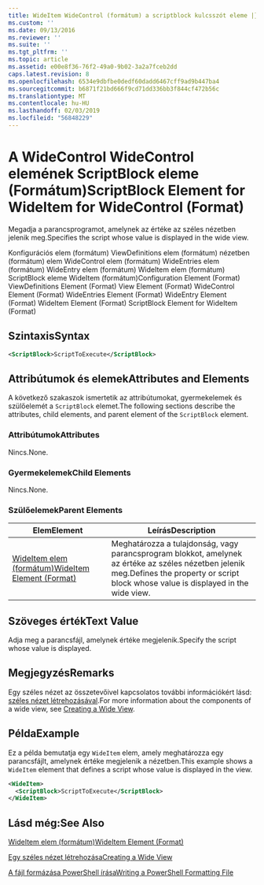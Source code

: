 ```yaml
---
title: WideItem WideControl (formátum) a scriptblock kulcsszót eleme |} A Microsoft Docs
ms.custom: ''
ms.date: 09/13/2016
ms.reviewer: ''
ms.suite: ''
ms.tgt_pltfrm: ''
ms.topic: article
ms.assetid: e00e8f36-76f2-49a0-9b02-3a2a7fceb2dd
caps.latest.revision: 8
ms.openlocfilehash: 6534e9dbfbe0dedf60dadd6467cff9ad9b447ba4
ms.sourcegitcommit: b6871f21bd666f9cd71dd336bb3f844cf472b56c
ms.translationtype: MT
ms.contentlocale: hu-HU
ms.lasthandoff: 02/03/2019
ms.locfileid: "56848229"
---
```

# <a name="scriptblock-element-for-wideitem-for-widecontrol-format"></a><span data-ttu-id="c21ab-102">A WideControl WideControl elemének ScriptBlock eleme (Formátum)</span><span class="sxs-lookup"><span data-stu-id="c21ab-102">ScriptBlock Element for WideItem for WideControl (Format)</span></span>

<span data-ttu-id="c21ab-103">Megadja a parancsprogramot, amelynek az értéke az széles nézetben jelenik meg.</span><span class="sxs-lookup"><span data-stu-id="c21ab-103">Specifies the script whose value is displayed in the wide view.</span></span>

<span data-ttu-id="c21ab-104">Konfigurációs elem (formátum) ViewDefinitions elem (formátum) nézetben (formátum) elem WideControl elem (formátum) WideEntries elem (formátum) WideEntry elem (formátum) WideItem elem (formátum) ScriptBlock eleme WideItem (formátum)</span><span class="sxs-lookup"><span data-stu-id="c21ab-104">Configuration Element (Format) ViewDefinitions Element (Format) View Element (Format) WideControl Element (Format) WideEntries Element (Format) WideEntry Element (Format) WideItem Element (Format) ScriptBlock Element for WideItem (Format)</span></span>

## <a name="syntax"></a><span data-ttu-id="c21ab-105">Szintaxis</span><span class="sxs-lookup"><span data-stu-id="c21ab-105">Syntax</span></span>

```xml
<ScriptBlock>ScriptToExecute</ScriptBlock>
```

## <a name="attributes-and-elements"></a><span data-ttu-id="c21ab-106">Attribútumok és elemek</span><span class="sxs-lookup"><span data-stu-id="c21ab-106">Attributes and Elements</span></span>

<span data-ttu-id="c21ab-107">A következő szakaszok ismertetik az attribútumokat, gyermekelemek és szülőelemét a `ScriptBlock` elemet.</span><span class="sxs-lookup"><span data-stu-id="c21ab-107">The following sections describe the attributes, child elements, and parent element of the `ScriptBlock` element.</span></span>

### <a name="attributes"></a><span data-ttu-id="c21ab-108">Attribútumok</span><span class="sxs-lookup"><span data-stu-id="c21ab-108">Attributes</span></span>

<span data-ttu-id="c21ab-109">Nincs.</span><span class="sxs-lookup"><span data-stu-id="c21ab-109">None.</span></span>

### <a name="child-elements"></a><span data-ttu-id="c21ab-110">Gyermekelemek</span><span class="sxs-lookup"><span data-stu-id="c21ab-110">Child Elements</span></span>

<span data-ttu-id="c21ab-111">Nincs.</span><span class="sxs-lookup"><span data-stu-id="c21ab-111">None.</span></span>

### <a name="parent-elements"></a><span data-ttu-id="c21ab-112">Szülőelemek</span><span class="sxs-lookup"><span data-stu-id="c21ab-112">Parent Elements</span></span>

|<span data-ttu-id="c21ab-113">Elem</span><span class="sxs-lookup"><span data-stu-id="c21ab-113">Element</span></span>|<span data-ttu-id="c21ab-114">Leírás</span><span class="sxs-lookup"><span data-stu-id="c21ab-114">Description</span></span>|
|-------------|-----------------|
|[<span data-ttu-id="c21ab-115">WideItem elem (formátum)</span><span class="sxs-lookup"><span data-stu-id="c21ab-115">WideItem Element (Format)</span></span>](./wideitem-element-for-widecontrol-format.md)|<span data-ttu-id="c21ab-116">Meghatározza a tulajdonság, vagy parancsprogram blokkot, amelynek az értéke az széles nézetben jelenik meg.</span><span class="sxs-lookup"><span data-stu-id="c21ab-116">Defines the property or script block whose value is displayed in the wide view.</span></span>|

## <a name="text-value"></a><span data-ttu-id="c21ab-117">Szöveges érték</span><span class="sxs-lookup"><span data-stu-id="c21ab-117">Text Value</span></span>

<span data-ttu-id="c21ab-118">Adja meg a parancsfájl, amelynek értéke megjelenik.</span><span class="sxs-lookup"><span data-stu-id="c21ab-118">Specify the script whose value is displayed.</span></span>

## <a name="remarks"></a><span data-ttu-id="c21ab-119">Megjegyzés</span><span class="sxs-lookup"><span data-stu-id="c21ab-119">Remarks</span></span>

<span data-ttu-id="c21ab-120">Egy széles nézet az összetevőivel kapcsolatos további információkért lásd: [széles nézet létrehozásával](./creating-a-wide-view.md).</span><span class="sxs-lookup"><span data-stu-id="c21ab-120">For more information about the components of a wide view, see [Creating a Wide View](./creating-a-wide-view.md).</span></span>

## <a name="example"></a><span data-ttu-id="c21ab-121">Példa</span><span class="sxs-lookup"><span data-stu-id="c21ab-121">Example</span></span>

<span data-ttu-id="c21ab-122">Ez a példa bemutatja egy `WideItem` elem, amely meghatározza egy parancsfájlt, amelynek értéke megjelenik a nézetben.</span><span class="sxs-lookup"><span data-stu-id="c21ab-122">This example shows a `WideItem` element that defines a script whose value is displayed in the view.</span></span>

```xml
<WideItem>
  <ScriptBlock>ScriptToExecute</ScriptBlock>
</WideItem>
```

## <a name="see-also"></a><span data-ttu-id="c21ab-123">Lásd még:</span><span class="sxs-lookup"><span data-stu-id="c21ab-123">See Also</span></span>

[<span data-ttu-id="c21ab-124">WideItem elem (formátum)</span><span class="sxs-lookup"><span data-stu-id="c21ab-124">WideItem Element (Format)</span></span>](./wideitem-element-for-widecontrol-format.md)

[<span data-ttu-id="c21ab-125">Egy széles nézet létrehozása</span><span class="sxs-lookup"><span data-stu-id="c21ab-125">Creating a Wide View</span></span>](./creating-a-wide-view.md)

[<span data-ttu-id="c21ab-126">A fájl formázása PowerShell írása</span><span class="sxs-lookup"><span data-stu-id="c21ab-126">Writing a PowerShell Formatting File</span></span>](./writing-a-powershell-formatting-file.md)
